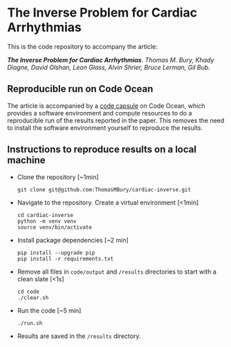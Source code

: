 # The Inverse Problem for Cardiac Arrhythmias

This is the code repository to accompany the article:

***The Inverse Problem for Cardiac Arrhythmias***. *Thomas M. Bury, Khady Diagne, David Olshan, Leon Glass, Alvin Shrier, Bruce Lerman, Gil Bub.*


## Reproducible run on Code Ocean
The article is accompanied by a [code capsule](https://codeocean.com/capsule/3359094/tree) on Code Ocean, which provides a software environment and compute resources to do a reproducible run of the results reported in the paper. This removes the need to install the software environment yourself to reproduce the results.



## Instructions to reproduce results on a local machine

- Clone the repository [~1min]
  ```
  git clone git@github.com:ThomasMBury/cardiac-inverse.git
  ```

- Navigate to the repository. Create a virtual environment [<1min]
  ```
  cd cardiac-inverse
  python -m venv venv
  source venv/bin/activate
  ```

- Install package dependencies [~2 min]
  ```
  pip install --upgrade pip
  pip install -r requirements.txt
  ```
  
- Remove all files in `code/output` and `/results` directories to start with a clean slate [<1s]
  ```
  cd code
  ./clear.sh
  ```

- Run the code [~5 min]
  ```
  ./run.sh
  ```

- Results are saved in the ```/results``` directory.

